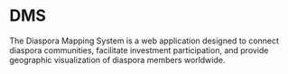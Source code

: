 # DMS
The Diaspora Mapping System is a web application designed to connect diaspora communities, facilitate investment participation, and provide geographic visualization of diaspora members worldwide.
